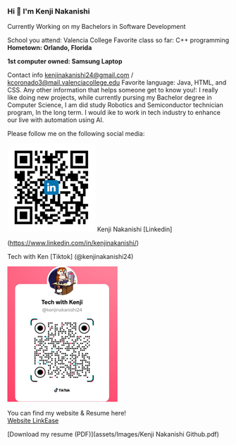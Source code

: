 

### Hi 👋 I'm Kenji Nakanishi
<p>Currently Working on my Bachelors in Software Development</p>



School you attend: Valencia College 
Favorite class so far: C++ programming 
**Hometown: Orlando, Florida**

**1st computer owned: Samsung Laptop**

Contact info kenjinakanishi24@gmail.com /  kcoronado3@mail.valenciacollege.edu
Favorite language:  Java, HTML, and CSS.
Any other information that helps someone get to know you!: I really like doing new projects, while currently pursing my Bachelor degree in Computer Science, I am did study Robotics and Semiconductor technician program, In the long term. I would ike to work in tech industry to enhance our live with automation using AI. 


Please follow me on the following social media: 

<img src="Images/shared image.png" alt="Linkedin" width="200px">
Kenji Nakanishi [Linkedin] 

(https://www.linkedin.com/in/kenjinakanishi/)



Tech with Ken [Tiktok] (@kenjinakanishi24)

<img src="Images/media.jpeg" alt="Tech with Ken(Tiktok)" width="250">

You can find my website & Resume here!  
[Website LinkEase](https://kenjisan624.github.io/Link-Ease/)

[Download my resume (PDF)](assets/Images/Kenji Nakanishi Github.pdf) 

<!--
Here are some ideas to get you started:

- 🔭 I’m currently working on ...
- 🌱 I’m currently learning ...
- 👯 I’m looking to collaborate on ...
- 🤔 I’m looking for help with ...
- 💬 Ask me about ...
- 📫 How to reach me: ...
- 😄 Pronouns: ...
- ⚡ Fun fact: ...
-->
